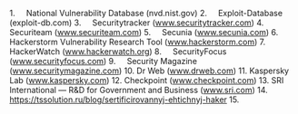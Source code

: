 1.     National Vulnerability Database (nvd.nist.gov)
2.     Exploit-Database (exploit-db.com)
3.     Securitytracker (www.securitytracker.com)
4.     Securiteam (www.securiteam.com)
5.     Secunia (www.secunia.com)
6.     Hackerstorm Vulnerability Research Tool (www.hackerstorm.com)
7.     HackerWatch (www.hackerwatch.org)
8.     SecurityFocus (www.securityfocus.com)
9.     Security Magazine (www.securitymagazine.com)
10. Dr Web (www.drweb.com)
11. Kaspersky Lab (www.kaspersky.com)
12. Checkpoint (www.checkpoint.com)
13. SRI International — R&D for Government and Business (www.sri.com)
14. https://tssolution.ru/blog/sertificirovannyj-ehtichnyj-haker
15. 